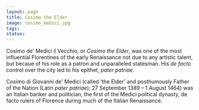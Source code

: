 ```yaml
---
layout: page
title: Cosimo the Elder
image: cosimo_medici.jpg
tags:
status:
---
```


Cosimo de' Medici il Vecchio, or *Cosimo the Elder*, was one of the most influential Florentines of the early Renaissance not due to any artistic talent, but becaue of his role as a patron and unparalleled statesman. His *de facto* control over the city led to his epithet, *pater patriae*.

<!-- more -->

Cosimo di Giovanni de' Medici (called 'the Elder' and posthumously Father of the Nation (Latin *pater patriae*); 27 September 1389 – 1 August 1464) was an Italian banker and politician, the first of the Medici political dynasty, de facto rulers of Florence during much of the Italian Renaissance.
